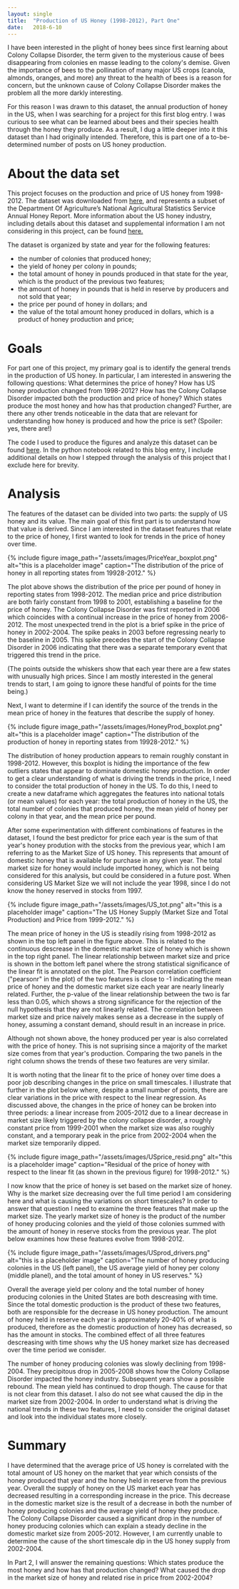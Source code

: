 ```yaml
---
layout: single
title:  "Production of US Honey (1998-2012), Part One"
date:   2018-6-10
---
```


I have been interested in the plight of honey bees since first learning about Colony
Collapse Disorder, the term given to the mysterious cause of bees disappearing
from colonies en masse leading to the colony's demise. Given the importance of bees
to the pollination of many major US crops (canola, almonds, oranges, and more) any
threat to the health of bees is a reason for concern, but the unknown cause of Colony
Collapse Disorder makes the problem all the more darkly interesting.

For this reason I was drawn to this dataset, the annual production of honey in the
US, when I was searching for a project for this first blog entry. I was curious to
see what can be learned about bees and their species health through the honey they
produce. As a result, I dug a little deeper into it this dataset than I had
originally intended. Therefore, this is part one of a to-be-determined number of
posts on US honey production.

# About the data set
This project focuses on the production and price of US honey from 1998-2012. The
dataset was downloaded from [here](https://www.kaggle.com/jessicali9530/honey-production),
and represents a subset of the Department Of Agriculture’s National Agricultural
Statistics Service Annual Honey Report. More information about the US honey industry,
including details about this dataset and supplemental information I am not
considering in this project, can be found [here.](http://www.beeculture.com/u-s-honey-industry-report-2016/) 

The dataset is organized by state and year for the following features: 
- the number of colonies that produced honey;
- the yield of honey per colony in pounds;
- the total amount of honey in pounds produced in that state for the year, which is the product of the previous two features;
- the amount of honey in pounds that is held in reserve by producers and not sold that year;
- the price per pound of honey in dollars; and
- the value of the total amount honey produced in dollars, which is a product of honey production and price; 


# Goals
For part one of this project, my primary goal is to identify the general trends in
the production of US honey. In particular, I am interested in answering the following
questions: What determines the price of honey? How has US honey production changed
from 1998-2012?  How has the Colony Collapse Disorder impacted both the production
and price of honey? Which states produce the most honey and how has that production
changed? Further, are there any other trends noticeable in the data that are relevant
for understanding how honey is produced and how the price is set? (Spoiler: yes, there are!)

The code I used to produce the figures and analyze this dataset can be found
[here](https://github.com/brandonbozek/blog_code). In the python notebook related to this blog
entry, I include additional details on how I stepped through the analysis of this
project that I exclude here for brevity. 

# Analysis

The features of the dataset can be divided into two parts: the supply of US honey and
its value. The main goal of this first part is to understand how that value is
derived. Since I am interested in the dataset features that relate to the price of honey, I
first wanted to look for trends in the price of honey over time. 

{% include figure image_path="/assets/images/PriceYear_boxplot.png" alt="this is a placeholder image"
caption="The distribution of the price of honey in all reporting states from 19928-2012." %}

The plot above shows the distribution of the price per pound of honey in reporting states from 1998-2012. The median price and
price distribution are both fairly constant from 1998 to 2001, establishing a
baseline for the price of honey. The Colony Collapse Disorder was first reported in 2006 which coincides with a
continual increase in the price of honey from 2006-2012. The most unexpected trend in
the plot is a brief spike in the price of honey in 2002-2004. The spike peaks in 2003
before regressing nearly to the baseline in 2005. This spike precedes the start of
the Colony Collapse Disorder in 2006 indicating that there was a separate temporary event that triggered
this trend in the price.

(The points outside the whiskers show that each year there are a few states with
unusually high prices. Since I am mostly interested in the general trends to start, I am going
to ignore these handful of points for the time being.)

Next, I want to determine if I can identify the source of the trends in the mean
price of honey in the features that describe the supply of honey. 

{% include figure image_path="/assets/images/HoneyProd_boxplot.png" alt="this is a
placeholder image" caption="The distribution of the production of honey in reporting states from 19928-2012." %}

The distribution of honey production appears to remain roughly constant in 1998-2012.
However, this boxplot is hiding the importance of the few outliers states that appear
to dominate domestic honey production. In order to get a clear understanding of what is
driving the trends in the price, I need to consider the total production of honey in
the US. To do this, I need to create a new dataframe which aggregates the
features into national totals (or mean values) for each year: the total production of
honey in the US, the total number of colonies that produced honey, the mean yield of
honey per colony in that year, and the mean price per pound. 

After some experimentation with different combinations of features in the dataset, I
found the best predictor for price each year is the sum of that year's honey
prodution with the stocks from the previous year, which I am referring to as the
Market Size of US honey. This represents that amount of domestic honey that is
available for purchase in any given year. The total market
size for honey would include imported honey, which is not being considered for this
analysis, but could be considered in a future post. When considering US Market Size
we will not include the year 1998, since I do not know the honey reserved in stocks
from 1997.

{% include figure image_path="/assets/images/US_tot.png" alt="this is a placeholder
image" caption="The US Honey Supply (Market Size and Total Production) and Price from 1999-2012." %}

The mean price of honey in the US is steadily rising from 1998-2012 as shown in the
top left panel in the figure above. This is related to the continuous descrease in
the domestic market size of honey which is shown in the top right panel. The linear
relationship between market size and price is shown in the bottom left panel where
the strong statistical significance of the linear fit is annotated on the plot. The
Pearson correlation coefficient ("pearsonr" in the plot) of the two features is close
to -1 indicating the mean price of honey and the domestic market size each year
are nearly linearly related. Further, the p-value of the linear relationship between
the two is far less than 0.05, which shows a strong significance for the rejection of
the null hypothesis that they are not linearly related. The correlation between
market size and price naively makes sense as a decrease in the supply of honey,
assuming a constant demand, should result in an increase in price.

Although not shown above, the honey produced per year is also correlated with the
price of honey. This is not suprising since a majority of the market size comes from
that year's production. Comparing the two panels in the right column shows the trends
of these two features are very similar.

It is worth noting that the linear fit to the price of honey over time does a poor
job describing changes in the price on small timescales. I illustrate that further in the
plot below where, despite a small number of points, there are clear variations in the
price with respect to the linear regression. As discussed above, the changes in the price of honey
can be broken into three periods: a linear increase from 2005-2012 due to a linear
decrease in market size likely triggered by the colony collapse disorder, a roughly constant
price from 1999-2001 when the market size was also roughly constant, and a temporary
peak in the price from 2002-2004 when the market size temporarily dipped.

{% include figure image_path="/assets/images/USprice_resid.png" alt="this is a
placeholder image" caption="Residual of the price of honey with respect to the linear fit (as shown in the previous figure) for 1998-2012." %}

I now know that the price of honey is set based on the market size of honey. Why is
the market size decreasing over the full time period I am considering here and what
is causing the variations on short timescales? In order to answer that question I
need to examine the three features that make up the market size. The yearly market
size of honey is the product of the number of honey producing colonies and the yield
of those colonies summed with the amount of honey in reserve stocks from the previous
year. The plot below examines how these features evolve from 1998-2012.

{% include figure image_path="/assets/images/USprod_drivers.png" alt="this is a
placeholder image" caption="The number of honey producing colonies in the US (left
panel), the US average yield of honey per colony (middle planel), and the total
amount of honey in US reserves." %}

Overall the average yield per colony and the total number of honey producing colonies in the United States
are both descreasing with time. Since the total domestic production is the product of these
two features, both are responsible for the decrease in US honey production. The
amount of honey held in reserve each year is approximately 20-40% of what is
produced, therefore as the domestic production of honey has decreased, so has the
amount in stocks. The combined effect of all three features descreasing with time
shows why the US honey market size has decreased over the time period we conisder.

The number of honey producing colonies was slowly declining from 1998-2004. They
precipitous drop in 2005-2008 shows how the Colony Collapse Disorder impacted the
honey industry. Subsequent years show a possible rebound. The mean yield has
continued to drop though. The cause for that is not clear from this dataset. I also
do not see what caused the dip in the market size from 2002-2004. In order to
understand what is driving the national trends in these two features, I need to
consider the original dataset and look into the individual states more closely.

# Summary

I have determined that the average price of US honey is correlated with the total
amount of US honey on the market that year which consists of the honey produced that
year and the honey held in reserve from the previous year. Overall the supply of
honey on the US market each year has decreased resulting in a corresponding increase
in the price. This decrease in the  domestic market size is the result of a decrease
in both the number of honey producing colonies and the average yield of honey they
produce. The Colony Collapse Disorder caused a significant drop in the number of
honey producing colonies which can explain a steady decline in the domestic market
size from 2005-2012. However, I am currently unable to determine the cause of the
short timescale dip in the US honey supply from 2002-2004.

In Part 2, I will answer the remaining questions: Which states produce the most honey
and how has that production changed? What caused the drop in the market size of honey
and related rise in price from 2002-2004?
